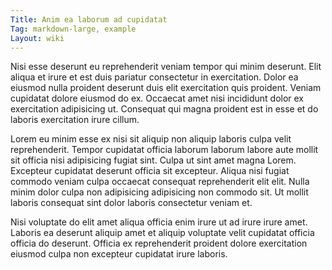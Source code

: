 ```yaml
---
Title: Anim ea laborum ad cupidatat
Tag: markdown-large, example
Layout: wiki
---
```

Nisi esse deserunt eu reprehenderit veniam tempor qui minim deserunt. Elit aliqua et irure et est duis pariatur consectetur in exercitation. Dolor ea eiusmod nulla proident deserunt duis elit exercitation quis proident. Veniam cupidatat dolore eiusmod do ex. Occaecat amet nisi incididunt dolor ex exercitation adipisicing ut. Consequat qui magna proident est in esse et do laboris exercitation irure cillum.

Lorem eu minim esse ex nisi sit aliquip non aliquip laboris culpa velit reprehenderit. Tempor cupidatat officia laborum laborum labore aute mollit sit officia nisi adipisicing fugiat sint. Culpa ut sint amet magna Lorem. Excepteur cupidatat deserunt officia sit excepteur. Aliqua nisi fugiat commodo veniam culpa occaecat consequat reprehenderit elit elit. Nulla minim dolor culpa non adipisicing adipisicing non commodo sit. Ut mollit laboris consequat sint dolor laboris consectetur veniam et.

Nisi voluptate do elit amet aliqua officia enim irure ut ad irure irure amet. Laboris ea deserunt aliquip amet et aliquip voluptate velit cupidatat officia officia do deserunt. Officia ex reprehenderit proident dolore exercitation eiusmod culpa non excepteur cupidatat irure laboris.